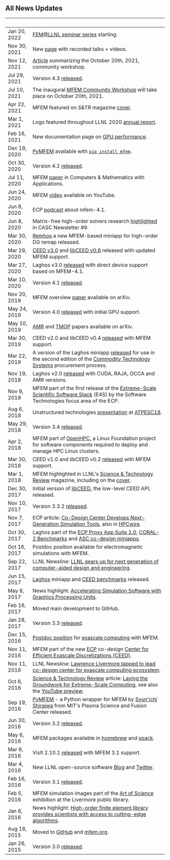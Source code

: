 ## All News Updates

&nbsp;       | |
------------ | -----------------------------------------------------------------
Jan 20, 2022 | [FEM@LLNL seminar series](seminar.md) starting.
Nov 30, 2021 | New [page](videos.md) with recorded talks + videos.
Nov 12, 2021 | [Article](https://computing.llnl.gov/about/newsroom/mfem-team-hosts-first-community-workshop) summarizing the October 20th, 2021, community workshop.
Jul 29, 2021 | Version 4.3 [released](https://github.com/mfem/mfem/blob/v4.3/CHANGELOG).
Jul 10, 2021 | The inaugural [MFEM Community Workshop](workshop.md) will take place on October 20th, 2021.
Apr 22, 2021 | MFEM featured on *S&TR* magazine [cover](https://str.llnl.gov/2021-02).
Mar 1, 2021  | Logo featured throughout LLNL 2020 [annual report](https://annual.llnl.gov/content/pages/fy2020/pdf/fy2020annual.pdf).
Feb 16, 2021 | New documentation page on [GPU performance](gpu-support.md).
Dec 19, 2020 | [PyMFEM](https://github.com/mfem/PyMFEM) available with [`pip install mfem`](https://pypi.org/project/mfem).
Oct 30, 2020 | Version 4.2 [released](https://github.com/mfem/mfem/blob/v4.2/CHANGELOG).
Jul 11, 2020 | MFEM [paper](https://doi.org/10.1016/j.camwa.2020.06.009) in Computers & Mathematics with Applications.
Jun 24, 2020 | MFEM [video](https://www.youtube.com/watch?v=Rpccj3NopSE) available on YouTube.
Jun 8, 2020 | ECP [podcast](https://www.exascaleproject.org/major-update-of-the-mfem-finite-element-library-broadens-gpu-support/) about mfem-4.1.
Jun 8, 2020 | Matrix-free high-order solvers research [highlighted](https://computing.llnl.gov/casc/newsletter/vol-9) in CASC Newsletter #9.
Mar 30, 2020 | [Remhos](https://github.com/ceed/remhos) a new MFEM-based miniapp for high-order DG remap released.
Mar 29, 2020 | [CEED v3.0](https://ceed.exascaleproject.org/ceed-3.0/) and [libCEED v0.6](https://github.com/CEED/libCEED/releases/tag/v0.6) released with updated MFEM support.
Mar 27, 2020 | Laghos v3.0 [released](https://github.com/CEED/Laghos/releases/tag/v3.0) with direct device support based on MFEM-4.1.
Mar 10, 2020 | Version 4.1 [released](https://github.com/mfem/mfem/blob/v4.1/CHANGELOG).
Nov 20, 2019 | MFEM overview [paper](https://arxiv.org/abs/1911.09220) available on arXiv.
May 24, 2019 | Version 4.0 [released](https://github.com/mfem/mfem/blob/v4.0/CHANGELOG) with initial GPU support.
May 10, 2019 | [AMR](https://arxiv.org/abs/1905.04033) and [TMOP](https://arxiv.org/abs/1807.09807) papers available on arXiv.
Mar 30, 2019 | CEED v2.0 and libCEED v0.4 [released](https://ceed.exascaleproject.org/news/#software-release-ceed-v20) with MFEM support.
Mar 22, 2019 | A version of the Laghos miniapp [released](https://github.com/CEED/Laghos/releases/tag/cts2) for use in the second edition of the [Commodity Technology Systems](https://asc.llnl.gov/computers/commodity) procurement process.
Nov 19, 2018 | Laghos v2.0 [released](https://github.com/CEED/Laghos/releases/tag/v2.0) with CUDA, RAJA, OCCA and AMR versions.
Nov 9, 2018  | MFEM part of the first release of the [Extreme-Scale Scientific Software Stack](https://e4s-project.github.io/) (E4S) by the Software Technologies focus area of the ECP.
Aug 6, 2018  | Unstructured technologies [presentation](https://www.youtube.com/watch?v=Zh6pFjkmr0g) at [ATPESC18](https://extremecomputingtraining.anl.gov/).
May 29, 2018 | Version 3.4 [released](https://github.com/mfem/mfem/blob/v3.4/CHANGELOG).
Apr 2, 2018  | MFEM part of [OpenHPC](https://openhpc.community/), a Linux Foundation project for software components required to deploy and manage HPC Linux clusters.
Mar 30, 2018 | CEED v1.0 and libCEED v0.2 [released](https://ceed.exascaleproject.org/news/#software-release-ceed-10) with MFEM support.
Mar 1, 2018  | MFEM highlighted in LLNL's [Science & Technology Review](https://str.llnl.gov/2018-01/lee) magazine, including on the [cover](https://str.llnl.gov/content/pages/2018-01/pdf/01.18.pdf).
Dec 30, 2017 | Initial version of [libCEED](https://github.com/CEED/libCEED), the low-level CEED API, released.
Nov 10, 2017 | Version 3.3.2 [released](https://github.com/mfem/mfem/blob/v3.3.2/CHANGELOG).
Nov 7, 2017  | ECP article: [Co-Design Center Develops Next-Generation Simulation Tools](https://www.exascaleproject.org/co-design-center-develops-next-generation-simulation-libraries-and-mini-apps/), also in [HPCwire](https://www.hpcwire.com/2017/11/08/co-design-center-develops-next-generation-simulation-tools/).
Oct 30, 2017 | Laghos part of the [ECP Proxy App Suite 1.0](https://exascaleproject.github.io/proxy-apps/ecp-apps/), [CORAL-2 Benchmarks](https://asc.llnl.gov/coral-2-benchmarks/) and [ASC co-design miniapps](https://computing.llnl.gov/projects/co-design/laghos).
Oct 16, 2017 | Postdoc position available for electromagnetic simulations with MFEM.
Sep 22, 2017 | LLNL Newsline: [LLNL gears up for next generation of computer-aided design and engineering](https://www.llnl.gov/news/llnl-gears-next-generation-computer-aided-design-and-engineering).
Jun 15, 2017 | [Laghos](https://github.com/ceed/Laghos) miniapp and [CEED benchmarks](https://ceed.exascaleproject.org/bps/) released.
May 8, 2017  | News highlight: [Accelerating Simulation Software with Graphics Processing Units](https://computing.llnl.gov/sites/default/files/Computation%20Annual%20Report2016_MFEM.pdf).
Feb 16, 2017 | Moved main development to GitHub.
Jan 28, 2017 | Version 3.3 [released](https://github.com/mfem/mfem/blob/v3.3/CHANGELOG).
Dec 15, 2016 | [Postdoc position](https://careers-ext.llnl.gov/jobs/6264056-post-dr-research-staff-1) for [exascale computing](https://exascaleproject.org/2016/11/11/ecp_co-design_centers) with MFEM.
Nov 11, 2016 | MFEM part of the new [ECP](https://exascaleproject.org) co-design [Center for Efficient Exascale Discretizations (CEED)](https://ceed.exascaleproject.org).
Nov 11, 2016 | LLNL Newsline: [Lawrence Livermore tapped to lead co-design center for exascale computing ecosystem](https://www.llnl.gov/news/lawrence-livermore-tapped-lead-%E2%80%98co-design%E2%80%99-center-exascale-computing-ecosystem).
Oct 6, 2016 | [Science & Technology Review](https://str.llnl.gov/september-2016) article: [Laying the Groundwork for Extreme-Scale Computing](https://str.llnl.gov/content/pages/september-2016/pdf/09.16.1.pdf), see also the [YouTube preview](https://www.youtube.com/watch?v=ePWyiDf_XTg).
Sep 19, 2016 |[PyMFEM](https://github.com/MFEM/PyMFEM) - a Python wrapper for MFEM by [Syun'ichi Shiraiwa](https://github.com/sshiraiwa) from MIT's Plasma Science and Fusion Center released.
Jun 30, 2016 | Version 3.2 [released](https://github.com/mfem/mfem/blob/v3.2/CHANGELOG).
May 6, 2016  | MFEM packages available in [homebrew](https://github.com/Homebrew) and [spack](https://github.com/LLNL/spack).
Mar 9, 2016  | VisIt 2.10.1 [released](https://software.llnl.gov/news/2016/03/09/visit-2.10.1/) with MFEM 3.1 support.
Mar 4, 2016  | New LLNL open-source software [Blog](https://software.llnl.gov/news) and [Twitter](https://twitter.com/LLNL_OpenSource).
Feb 16, 2016 | Version 3.1 [released](https://github.com/mfem/mfem/blob/v3.1/CHANGELOG).
Feb 5, 2016  | MFEM simulation images part of the [Art of Science](https://www.llnl.gov/news/media-advisory-laboratory-showcases-art-science-livermore-library) exhibition at the Livermore public library.
Jan 6, 2016  | News highlight: [High-order finite element library provides scientists with access to cutting-edge algorithms](https://computing.llnl.gov/sites/default/files/High-Order%20Finite%20Element%20Library%20Provides%20Scientists%20with%20Access%20to%20Cutting-Edge%20Algorithms.pdf).
Aug 18, 2015 | Moved to [GitHub](https://github.com/mfem/mfem) and [mfem.org](https://mfem.org).
Jan 26, 2015 | Version 3.0 [released](https://github.com/mfem/mfem/blob/v3.0/CHANGELOG).

